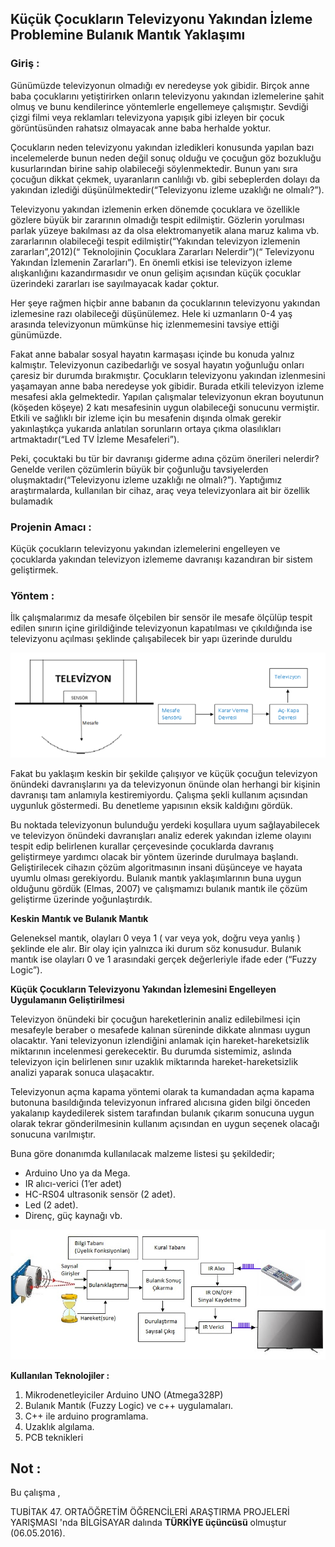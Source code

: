 
## **Küçük Çocukların Televizyonu Yakından İzleme Problemine Bulanık Mantık Yaklaşımı**

### Giriş :

Günümüzde televizyonun olmadığı ev neredeyse yok gibidir. Birçok anne baba çocuklarını yetiştirirken onların televizyonu yakından izlemelerine şahit olmuş ve bunu kendilerince yöntemlerle engellemeye çalışmıştır. Sevdiği çizgi filmi veya reklamları televizyona yapışık gibi izleyen bir çocuk görüntüsünden rahatsız olmayacak anne baba herhalde yoktur.

Çocukların neden televizyonu yakından izledikleri konusunda yapılan bazı incelemelerde bunun neden değil sonuç olduğu ve çocuğun göz bozukluğu kusurlarından birine sahip olabileceği
söylenmektedir. Bunun yanı sıra çocuğun dikkat çekmek, uyaranların canlılığı vb. gibi sebeplerden
dolayı da yakından izlediği düşünülmektedir(“Televizyonu izleme uzaklığı ne olmalı?”).

Televizyonu yakından izlemenin erken dönemde çocuklara ve özellikle gözlere büyük bir
zararının olmadığı tespit edilmiştir. Gözlerin yorulması parlak yüzeye bakılması az da olsa
elektromanyetik alana maruz kalıma vb. zararlarının olabileceği tespit edilmiştir(“Yakından
televizyon izlemenin zararları”,2012)(“ Teknolojinin Çocuklara Zararları Nelerdir”)(“ Televizyonu
Yakından İzlemenin Zararları”). En önemli etkisi ise televizyon izleme alışkanlığını
kazandırmasıdır ve onun gelişim açısından küçük çocuklar üzerindeki zararları ise sayılmayacak
kadar çoktur.

Her şeye rağmen hiçbir anne babanın da çocuklarının televizyonu yakından izlemesine razı
olabileceği düşünülemez. Hele ki uzmanların 0-4 yaş arasında televizyonun mümkünse hiç
izlenmemesini tavsiye ettiği günümüzde.

Fakat anne babalar sosyal hayatın karmaşası içinde bu konuda yalnız kalmıştır.
Televizyonun cazibedarlığı ve sosyal hayatın yoğunluğu onları çaresiz bir durumda bırakmıştır.
Çocukların televizyonu yakından izlenmesini yaşamayan anne baba neredeyse yok gibidir.
Burada etkili televizyon izleme mesafesi akla gelmektedir. Yapılan çalışmalar televizyonun
ekran boyutunun (köşeden köşeye) 2 katı mesafesinin uygun olabileceği sonucunu vermiştir. Etkili
ve sağlıklı bir izleme için bu mesafenin dışında olmak gerekir yakınlaştıkça yukarıda anlatılan
sorunların ortaya çıkma olasılıkları artmaktadır(“Led TV İzleme Mesafeleri”).

Peki, çocuktaki bu tür bir davranışı giderme adına çözüm önerileri nelerdir? Genelde verilen
çözümlerin büyük bir çoğunluğu tavsiyelerden oluşmaktadır(“Televizyonu izleme uzaklığı ne
olmalı?”). Yaptığımız araştırmalarda, kullanılan bir cihaz, araç veya televizyonlara ait bir özellik
bulamadık

### **Projenin Amacı** :
Küçük çocukların televizyonu yakından izlemelerini engelleyen ve çocuklarda yakından
televizyon izlememe davranışı kazandıran bir sistem geliştirmek.

### **Yöntem** :
İlk çalışmalarımız da mesafe ölçebilen bir sensör ile mesafe ölçülüp tespit edilen sınırın
içine girildiğinde televizyonun kapatılması ve çıkıldığında ise televizyonu açılması şeklinde
çalışabilecek bir yapı üzerinde duruldu

![yontem](foto/ilk_calisma.png)

Fakat bu yaklaşım keskin bir şekilde çalışıyor ve küçük çocuğun televizyon önündeki
davranışlarını ya da televizyonun önünde olan herhangi bir kişinin davranışı tam anlamıyla kestiremiyordu. Çalışma şekli kullanım açısından uygunluk göstermedi. Bu denetleme yapısının eksik kaldığını gördük.

Bu noktada televizyonun bulunduğu yerdeki koşullara uyum sağlayabilecek ve televizyon
önündeki davranışları analiz ederek yakından izleme olayını tespit edip belirlenen kurallar
çerçevesinde çocuklarda davranış geliştirmeye yardımcı olacak bir yöntem üzerinde durulmaya
başlandı. Geliştirilecek cihazın çözüm algoritmasının insani düşünceye ve hayata uyumlu olması
gerekiyordu. Bulanık mantık yaklaşımlarının buna uygun olduğunu gördük (Elmas, 2007) ve
çalışmamızı bulanık mantık ile çözüm geliştirme üzerinde yoğunlaştırdık.

**Keskin Mantık ve Bulanık Mantık**

Geleneksel mantık, olayları 0 veya 1 ( var veya yok, doğru veya yanlış ) şeklinde ele alır. Bir
olay için yalnızca iki durum söz konusudur. Bulanık mantık ise olayları 0 ve 1 arasındaki gerçek
değerleriyle ifade eder (“Fuzzy Logic”).

**Küçük Çocukların Televizyonu Yakından İzlemesini Engelleyen Uygulamanın
Geliştirilmesi**

Televizyon önündeki bir çocuğun hareketlerinin analiz edilebilmesi için mesafeyle beraber o
mesafede kalınan süreninde dikkate alınması uygun olacaktır. Yani televizyonun izlendiğini
anlamak için hareket-hareketsizlik miktarının incelenmesi gerekecektir. Bu durumda sistemimiz,
aslında televizyon için belirlenen sınır uzaklık miktarında hareket-hareketsizlik analizi yaparak
sonuca ulaşacaktır.

Televizyonun açma kapama yöntemi olarak ta kumandadan açma kapama butonuna basıldığında
televizyonun infrared alıcısına giden bilgi önceden yakalanıp kaydedilerek sistem tarafından
bulanık çıkarım sonucuna uygun olarak tekrar gönderilmesinin kullanım açısından en uygun
seçenek olacağı sonucuna varılmıştır.

Buna göre donanımda kullanılacak malzeme listesi şu şekildedir;
- Arduino Uno ya da Mega.
- IR alıcı-verici (1’er adet)
- HC-RS04 ultrasonik sensör (2 adet).
- Led (2 adet).
- Direnç, güç kaynağı vb.

![blok şema](foto/genelBlokSema.jpg)



**Kullanılan Teknolojiler :**

1. Mikrodenetleyiciler Arduino UNO (Atmega328P)
2. Bulanık Mantık (Fuzzy Logic) ve c++ uygulamaları.
3. C++ ile arduino programlama.
4. Uzaklık algılama.
5. PCB teknikleri

## **Not** : 
Bu çalışma ,

TUBİTAK 47. ORTAÖĞRETİM ÖĞRENCİLERİ ARAŞTIRMA PROJELERİ YARIŞMASI 'nda BİLGİSAYAR dalında  **TÜRKİYE üçüncüsü** olmuştur (06.05.2016).
